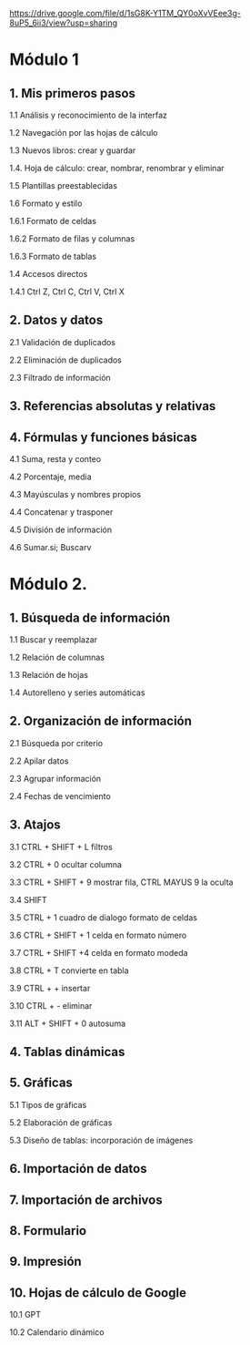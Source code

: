 https://drive.google.com/file/d/1sG8K-Y1TM_QY0oXvVEee3g-8uP5_6ii3/view?usp=sharing

# Módulo 1
## 1. Mis primeros pasos
   
1.1 Análisis y reconocimiento de la interfaz

1.2 Navegación por las hojas de cálculo

1.3 Nuevos libros: crear y guardar

1.4. Hoja de cálculo: crear, nombrar, renombrar y eliminar

1.5 Plantillas preestablecidas

1.6 Formato y estilo

1.6.1 Formato de celdas

1.6.2 Formato de filas y columnas

1.6.3 Formato de tablas

1.4 Accesos directos

1.4.1 Ctrl Z, Ctrl C, Ctrl V, Ctrl X

## 2. Datos y datos

2.1 Validación de duplicados

2.2 Eliminación de duplicados

2.3 Filtrado de información

## 3. Referencias absolutas y relativas
## 4. Fórmulas y funciones básicas
4.1 Suma, resta y conteo

4.2 Porcentaje, media

4.3 Mayúsculas y nombres propios

4.4 Concatenar y trasponer

4.5 División de información

4.6 Sumar.si; Buscarv

# Módulo 2.
## 1. Búsqueda de información
1.1 Buscar y reemplazar

1.2 Relación de columnas

1.3 Relación de hojas

1.4 Autorelleno y series automáticas

## 2. Organización de información
2.1 Búsqueda por criterio

2.2 Apilar datos

2.3 Agrupar información

2.4 Fechas de vencimiento

## 3. Atajos
3.1 CTRL + SHIFT + L     filtros

3.2 CTRL + 0      ocultar columna

3.3 CTRL + SHIFT + 9 mostrar fila, CTRL MAYUS 9 la oculta

3.4 SHIFT  

3.5 CTRL + 1  cuadro de dialogo formato de celdas

3.6 CTRL + SHIFT + 1   celda en formato número

3.7 CTRL + SHIFT +4    celda en formato modeda

3.8 CTRL + T   convierte en tabla

3.9 CTRL + +  insertar

3.10 CTRL + -  eliminar

3.11 ALT + SHIFT + 0 autosuma

## 4. Tablas dinámicas
## 5. Gráficas
5.1 Tipos de gráficas

5.2 Elaboración de gráficas

5.3 Diseño de tablas: incorporación de imágenes

## 6. Importación de datos
## 7. Importación de archivos
## 8. Formulario
## 9. Impresión
## 10. Hojas de cálculo de Google
10.1 GPT

10.2 Calendario dinámico
